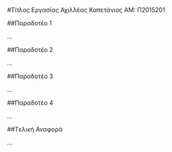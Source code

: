 #Τίτλος Εργασίας
Αχιλλέας Καπετάνιος
ΑΜ: Π2015201

##Παραδοτέο 1

...

##Παραδοτέο 2

…

##Παραδοτέο 3

...

##Παραδοτέο 4

...

##Tελική Αναφορά

...
